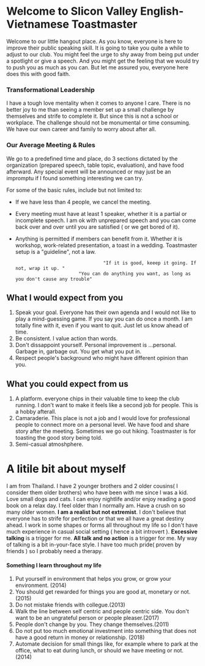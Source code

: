 # Welcome to Slicon Valley English-Vietnamese Toastmaster
Welcome to our little hangout place. As you know, everyone is here to improve their public speaking skill. It is going to take you quite a while to adjust to our club. You might feel the urge to shy away from being put under a spotlight or give a speech. And you might get the feeling that we would try to push you as much as you can. But let me assured you, everyone here does this with good faith.

### Transformational Leadership
I have a tough love mentality when it comes to anyone I care. There is no better joy to me than seeing a member set up a small challenge by themselves and strife to complete it. But since this is not a school or workplace. The challenge should not be monumental or time consuming. We have our own career and family to worry about after all.

### Our Average Meeting & Rules
We go to a predefined time and place, do 3 sections dictated by the organization (prepared speech, table topic, evaluation), and have food afterward. Any special event will be announced or may just be an impromptu if I found something interesting we can try.

For some of the basic rules, include but not limited to:
 - If we have less than 4 people, we cancel the meeting.
 - Every meeting must have at least 1 speaker, whether it is a partial or incomplete speech. I am ok with unprepared speech and you can come back over and over until you are satisfied ( or we get bored of it).
 - Anything is permitted if members can benefit from it. Whether it is workshop, work-related presentation, a toast in a wedding. Toastmaster setup is a "guideline", not a law. 
 
                                       "If it is good, keeep it going. If not, wrap it up. "
                              "You can do anything you want, as long as you don't cause any trouble"

## What I would expect from you
1. Speak your goal. Everyone has their own agenda and I would not like to play a mind-guessing game. If you say you can do once a month. I am totally fine with it, even if you want to quit. Just let us know ahead of time.
2. Be consistent. I value action than words.
3. Don't dissappoint yourself. Personal improvement is ...personal. Garbage in, garbage out. You get what you put in.
4. Respect people's background who might have different opinion than you.

## What you could expect from us
1. A platform. everyone chips in their valuable time to keep the club running. I don't want to make it feels like a second job for people. This is a hobby afterall.
2. Camaraderie. This place is not a job and I would love for professional people to connect more on a personal level. We have food and share story after the meeting. Sometimes we go out hiking. Toastmaster is for toasting the good story being told.
3. Semi-casual atmoshphere. 



# A litile bit about myself
I am from Thailand. I have 2 younger brothers and 2 older cousins( I consider them older brothers) who have been with me since I was a kid. Love small dogs and cats.
I can enjoy nightlife and/or enjoy reading a good book on a relax day.
I feel older than I normally am. Have a crush on so many older women.
**I am a realist but not extremist**. I don't believe that everyone has to strife for perfection or that we all have a great destiny ahead.
I work in some shapes or forms all throughout my life so I don't have much experience in casual social setting ( hence a bit introvert ).
**Excessive talking** is a trigger for me.
**All talk and no action** is a trigger for me.
My way of talking is a bit in-your-face style.
I have too much pride( proven by friends ) so I probably need a therapy.

#### Something I learn throughout my life
1. Put yourself in environment that helps you grow, or grow your environment. (2014)
2. You should get rewarded for things you are good at, monetary or not. (2015)
3. Do not mistake friends with collegue.(2013) 
4. Walk the line between self centric and people centric side. You don't want to be an ungrateful person or people pleaser.(2017)
5. People don't change by you. They change themselves.(2011) 
6. Do not put too much emotional investment into something that does not have a good return in money or relationship. (2018) 
7. Automate decision for small things like, for example where to park at the office, what to eat during lunch, or should we have meeting 
   or not. (2014)
